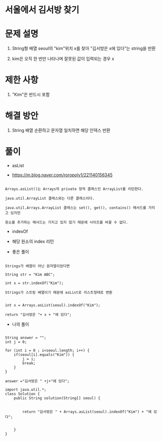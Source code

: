 # 서울에서 김서방 찾기

# 문제 설명

1. String형 배열 seoul의 "kim"위치 x를 찾아 "김서방은 x에 있다"는 string을 반환

2. kim은 오직 한 번만 나타나며 잘못된 값이 입력되는 경우 x

# 제한 사항

1. "Kim"은 반드시 포함

# 해결 방안

1. String 배열 순환하고 문자열 일치하면 해당 인덱스 반환

# 풀이

- asList

- https://m.blog.naver.com/roropoly1/221140156345

```

Arrays.asList()는 Arrays의 private 정적 클래스인 ArrayList를 리턴한다.

java.util.ArrayList 클래스와는 다른 클래스이다.

java.util.Arrays.ArrayList 클래스는 set(), get(), contains() 메서드를 가지고 있지만

원소를 추가하는 메서드는 가지고 있지 않기 때문에 사이즈를 바꿀 수 없다.

```

- indexOf

- 해당 원소의 index 리턴

- 좋은 풀이

```

Strings가 배열이 아닌 문자열이었다면

String str = "Kim ABC";

int x = str.indexOf("Kim");

Strings가 스트링 배열이기 때문에 asList로 리스트형태로 변환


int x = Arrays.asList(seoul).indexOf("Kim");

return "김서방은 "+ x + "에 있다";

```

- 나의 풀이

```

String answer = "";
int j = 0;

for (int i = 0 ; i<seoul.length; i++) {
    if(seoul[i].equals("Kim")) {
        j = i;
        break;
    }
}

answer ="김서방은 " +j+"에 있다";

import java.util.*;
class Solution {
    public String solution(String[] seoul) {
        
        
        return "김서방은 " + Arrays.asList(seoul).indexOf("Kim") + "에 있다";
        
        
    }
}


```